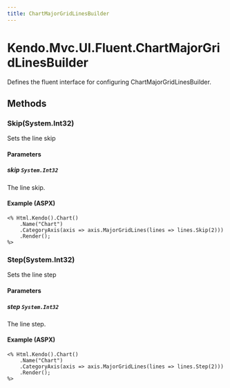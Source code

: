 ```yaml
---
title: ChartMajorGridLinesBuilder
---
```


# Kendo.Mvc.UI.Fluent.ChartMajorGridLinesBuilder
Defines the fluent interface for configuring ChartMajorGridLinesBuilder.




## Methods


### Skip(System.Int32)
Sets the line skip


#### Parameters

##### skip `System.Int32`
The line skip.




#### Example (ASPX)
    <% Html.Kendo().Chart()
        .Name("Chart")
        .CategoryAxis(axis => axis.MajorGridLines(lines => lines.Skip(2)))
        .Render();
    %>


### Step(System.Int32)
Sets the line step


#### Parameters

##### step `System.Int32`
The line step.




#### Example (ASPX)
    <% Html.Kendo().Chart()
        .Name("Chart")
        .CategoryAxis(axis => axis.MajorGridLines(lines => lines.Step(2)))
        .Render();
    %>



